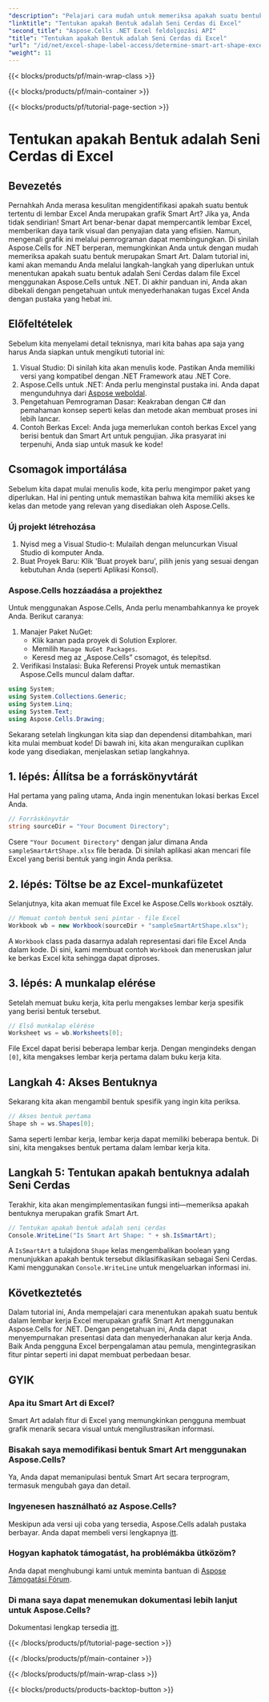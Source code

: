 ```yaml
---
"description": "Pelajari cara mudah untuk memeriksa apakah suatu bentuk di Excel adalah Smart Art menggunakan Aspose.Cells for .NET dengan panduan langkah demi langkah ini. Sempurna untuk mengotomatiskan tugas Excel."
"linktitle": "Tentukan apakah Bentuk adalah Seni Cerdas di Excel"
"second_title": "Aspose.Cells .NET Excel feldolgozási API"
"title": "Tentukan apakah Bentuk adalah Seni Cerdas di Excel"
"url": "/id/net/excel-shape-label-access/determine-smart-art-shape-excel/"
"weight": 11
---
```


{{< blocks/products/pf/main-wrap-class >}}

{{< blocks/products/pf/main-container >}}

{{< blocks/products/pf/tutorial-page-section >}}

# Tentukan apakah Bentuk adalah Seni Cerdas di Excel

## Bevezetés
Pernahkah Anda merasa kesulitan mengidentifikasi apakah suatu bentuk tertentu di lembar Excel Anda merupakan grafik Smart Art? Jika ya, Anda tidak sendirian! Smart Art benar-benar dapat mempercantik lembar Excel, memberikan daya tarik visual dan penyajian data yang efisien. Namun, mengenali grafik ini melalui pemrograman dapat membingungkan. Di sinilah Aspose.Cells for .NET berperan, memungkinkan Anda untuk dengan mudah memeriksa apakah suatu bentuk merupakan Smart Art. 
Dalam tutorial ini, kami akan memandu Anda melalui langkah-langkah yang diperlukan untuk menentukan apakah suatu bentuk adalah Seni Cerdas dalam file Excel menggunakan Aspose.Cells untuk .NET. Di akhir panduan ini, Anda akan dibekali dengan pengetahuan untuk menyederhanakan tugas Excel Anda dengan pustaka yang hebat ini.
## Előfeltételek
Sebelum kita menyelami detail teknisnya, mari kita bahas apa saja yang harus Anda siapkan untuk mengikuti tutorial ini:
1. Visual Studio: Di sinilah kita akan menulis kode. Pastikan Anda memiliki versi yang kompatibel dengan .NET Framework atau .NET Core.
2. Aspose.Cells untuk .NET: Anda perlu menginstal pustaka ini. Anda dapat mengunduhnya dari [Aspose weboldal](https://releases.aspose.com/cells/net/).
3. Pengetahuan Pemrograman Dasar: Keakraban dengan C# dan pemahaman konsep seperti kelas dan metode akan membuat proses ini lebih lancar.
4. Contoh Berkas Excel: Anda juga memerlukan contoh berkas Excel yang berisi bentuk dan Smart Art untuk pengujian.
Jika prasyarat ini terpenuhi, Anda siap untuk masuk ke kode!
## Csomagok importálása
Sebelum kita dapat mulai menulis kode, kita perlu mengimpor paket yang diperlukan. Hal ini penting untuk memastikan bahwa kita memiliki akses ke kelas dan metode yang relevan yang disediakan oleh Aspose.Cells.
### Új projekt létrehozása
1. Nyisd meg a Visual Studio-t:
   Mulailah dengan meluncurkan Visual Studio di komputer Anda.
2. Buat Proyek Baru:
   Klik 'Buat proyek baru', pilih jenis yang sesuai dengan kebutuhan Anda (seperti Aplikasi Konsol).
### Aspose.Cells hozzáadása a projekthez
Untuk menggunakan Aspose.Cells, Anda perlu menambahkannya ke proyek Anda. Berikut caranya:
1. Manajer Paket NuGet:
   - Klik kanan pada proyek di Solution Explorer.
   - Memilih `Manage NuGet Packages`.
   - Keresd meg az „Aspose.Cells” csomagot, és telepítsd.
2. Verifikasi Instalasi:
   Buka Referensi Proyek untuk memastikan Aspose.Cells muncul dalam daftar. 
```csharp
using System;
using System.Collections.Generic;
using System.Linq;
using System.Text;
using Aspose.Cells.Drawing;
```
Sekarang setelah lingkungan kita siap dan dependensi ditambahkan, mari kita mulai membuat kode! Di bawah ini, kita akan menguraikan cuplikan kode yang disediakan, menjelaskan setiap langkahnya.
## 1. lépés: Állítsa be a forráskönyvtárát
Hal pertama yang paling utama, Anda ingin menentukan lokasi berkas Excel Anda.
```csharp
// Forráskönyvtár
string sourceDir = "Your Document Directory";
```
Csere `"Your Document Directory"` dengan jalur dimana Anda `sampleSmartArtShape.xlsx` file berada. Di sinilah aplikasi akan mencari file Excel yang berisi bentuk yang ingin Anda periksa.
## 2. lépés: Töltse be az Excel-munkafüzetet
Selanjutnya, kita akan memuat file Excel ke Aspose.Cells `Workbook` osztály.
```csharp
// Memuat contoh bentuk seni pintar - file Excel
Workbook wb = new Workbook(sourceDir + "sampleSmartArtShape.xlsx");
```
A `Workbook` class pada dasarnya adalah representasi dari file Excel Anda dalam kode. Di sini, kami membuat contoh `Workbook` dan meneruskan jalur ke berkas Excel kita sehingga dapat diproses.
## 3. lépés: A munkalap elérése
Setelah memuat buku kerja, kita perlu mengakses lembar kerja spesifik yang berisi bentuk tersebut.
```csharp
// Első munkalap elérése
Worksheet ws = wb.Worksheets[0];
```
File Excel dapat berisi beberapa lembar kerja. Dengan mengindeks dengan `[0]`, kita mengakses lembar kerja pertama dalam buku kerja kita. 
## Langkah 4: Akses Bentuknya
Sekarang kita akan mengambil bentuk spesifik yang ingin kita periksa.
```csharp
// Akses bentuk pertama
Shape sh = ws.Shapes[0];
```
Sama seperti lembar kerja, lembar kerja dapat memiliki beberapa bentuk. Di sini, kita mengakses bentuk pertama dalam lembar kerja kita. 
## Langkah 5: Tentukan apakah bentuknya adalah Seni Cerdas
Terakhir, kita akan mengimplementasikan fungsi inti—memeriksa apakah bentuknya merupakan grafik Smart Art.
```csharp
// Tentukan apakah bentuk adalah seni cerdas
Console.WriteLine("Is Smart Art Shape: " + sh.IsSmartArt);
```
A `IsSmartArt` a tulajdona `Shape` kelas mengembalikan boolean yang menunjukkan apakah bentuk tersebut diklasifikasikan sebagai Seni Cerdas. Kami menggunakan `Console.WriteLine` untuk mengeluarkan informasi ini. 
## Következtetés
Dalam tutorial ini, Anda mempelajari cara menentukan apakah suatu bentuk dalam lembar kerja Excel merupakan grafik Smart Art menggunakan Aspose.Cells for .NET. Dengan pengetahuan ini, Anda dapat menyempurnakan presentasi data dan menyederhanakan alur kerja Anda. Baik Anda pengguna Excel berpengalaman atau pemula, mengintegrasikan fitur pintar seperti ini dapat membuat perbedaan besar. 
## GYIK
### Apa itu Smart Art di Excel?
Smart Art adalah fitur di Excel yang memungkinkan pengguna membuat grafik menarik secara visual untuk mengilustrasikan informasi.
### Bisakah saya memodifikasi bentuk Smart Art menggunakan Aspose.Cells?
Ya, Anda dapat memanipulasi bentuk Smart Art secara terprogram, termasuk mengubah gaya dan detail.
### Ingyenesen használható az Aspose.Cells?
Meskipun ada versi uji coba yang tersedia, Aspose.Cells adalah pustaka berbayar. Anda dapat membeli versi lengkapnya [itt](https://purchase.aspose.com/buy).
### Hogyan kaphatok támogatást, ha problémákba ütközöm?
Anda dapat menghubungi kami untuk meminta bantuan di [Aspose Támogatási Fórum](https://forum.aspose.com/c/cells/9).
### Di mana saya dapat menemukan dokumentasi lebih lanjut untuk Aspose.Cells?
Dokumentasi lengkap tersedia [itt](https://reference.aspose.com/cells/net/).

{{< /blocks/products/pf/tutorial-page-section >}}

{{< /blocks/products/pf/main-container >}}

{{< /blocks/products/pf/main-wrap-class >}}

{{< blocks/products/products-backtop-button >}}